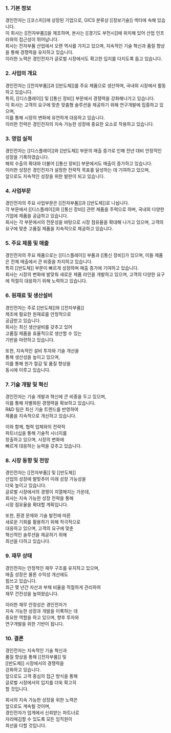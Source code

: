 ### 1. 기본 정보  
경인전자는 [[코스피]]에 상장된 기업으로, GICS 분류상 [[정보기술]] 섹터에 속해 있습니다.  
이 회사는 [[전자부품]]을 제조하며, 본사는 [[경기도 부천시]]에 위치해 있어 산업 인프라와의 접근성이 뛰어납니다.  
회사는 전자부품 산업에서 오랜 역사를 가지고 있으며, 지속적인 기술 혁신과 품질 향상을 통해 경쟁력을 유지하고 있습니다.  
이러한 노력은 경인전자가 글로벌 시장에서도 확고한 입지를 다지도록 돕고 있습니다.  

### 2. 사업의 개요  
경인전자는 [[전자부품]]과 [[반도체]]를 주요 제품으로 생산하며, 국내외 시장에서 활동하고 있습니다.  
특히, [[디스플레이]] 및 [[통신 장비]] 부문에서 경쟁력을 강화해나가고 있습니다.  
이 회사는 고객의 요구에 맞춘 맞춤형 솔루션을 제공하기 위해 연구개발에 집중하고 있으며,  
이를 통해 시장의 변화에 유연하게 대응하고 있습니다.  
이러한 전략은 경인전자의 지속 가능한 성장에 중요한 요소로 작용하고 있습니다.  

### 3. 영업 실적  
경인전자는 [[디스플레이]]와 [[반도체]] 부문의 매출 증가로 인해 전년 대비 안정적인 성장을 기록하였습니다.  
해외 수출의 확대와 더불어 [[통신 장비]] 부문에서도 매출이 증가하고 있습니다.  
이러한 성장은 경인전자가 설정한 전략적 목표를 달성하는 데 기여하고 있으며,  
앞으로도 지속적인 성장을 위한 발판이 되고 있습니다.  

### 4. 사업부문  
경인전자의 주요 사업부문은 [[전자부품]]과 [[반도체]]로 나뉩니다.  
각 부문에서 [[디스플레이]]와 [[통신 장비]] 관련 제품을 주력으로 하며, 국내외 다양한 기업에 제품을 공급하고 있습니다.  
회사는 각 부문에서의 전문성을 바탕으로 시장 점유율을 확대해 나가고 있으며, 고객의 요구에 맞춘 고품질 제품을 지속적으로 제공하고 있습니다.  

### 5. 주요 제품 및 매출  
경인전자의 주요 제품으로는 [[디스플레이]] 부품과 [[통신 장비]]가 있으며, 이들 제품은 전체 매출에서 큰 비중을 차지하고 있습니다.  
특히 [[반도체]] 부문이 빠르게 성장하며 매출 증가에 기여하고 있습니다.  
회사는 시장의 변화에 발맞춰 새로운 제품 라인을 개발하고 있으며, 고객의 다양한 요구에 적절히 대응하기 위해 노력하고 있습니다.  

### 6. 원재료 및 생산설비  
경인전자는 주로 [[반도체]]와 [[전자부품]]  
제조에 필요한 원재료를 안정적으로  
공급받고 있습니다.  
회사는 최신 생산설비를 갖추고 있어  
고품질 제품을 효율적으로 생산할 수 있는  
기반을 마련하고 있습니다.  

또한, 지속적인 설비 투자와 기술 개선을  
통해 생산성을 높이고 있으며,  
이를 통해 원가 절감 및 품질 향상을  
동시에 이루고 있습니다.  

### 7. 기술 개발 및 혁신  
경인전자는 기술 개발과 혁신에 큰 비중을 두고 있으며,  
이를 통해 차별화된 경쟁력을 확보하고 있습니다.  
R&D 팀은 최신 기술 트렌드를 반영하여  
제품을 지속적으로 개선하고 있습니다.  

이와 함께, 협력 업체와의 전략적  
파트너십을 통해 기술적 시너지를  
창출하고 있으며, 시장의 변화에  
빠르게 대응하는 능력을 갖추고 있습니다.  

### 8. 시장 동향 및 전망  
경인전자는 [[전자부품]] 및 [[반도체]]  
산업의 성장에 발맞추어 미래 성장 가능성을  
더욱 높이고 있습니다.  
글로벌 시장에서의 경쟁이 치열해지는 가운데,  
회사는 지속 가능한 성장 전략을 통해  
시장 점유율을 확대할 계획입니다.  

또한, 환경 문제와 기술 발전에 따른  
새로운 기회를 활용하기 위해 적극적으로  
대응하고 있으며, 고객의 요구에 맞춘  
혁신적인 솔루션을 제공하기 위해  
최선을 다하고 있습니다.  

### 9. 재무 상태  
경인전자는 안정적인 재무 구조를 유지하고 있으며,  
매출 성장은 물론 수익성 개선에도  
힘쓰고 있습니다.  
최근 몇 년간 자산과 부채 비율을 적절하게 관리하여  
재무 건전성을 높여왔습니다.  

이러한 재무 안정성은 경인전자가  
지속 가능한 성장과 개발을 이룩하는 데  
중요한 역할을 하고 있으며, 향후 투자와  
연구개발을 위한 기반이 됩니다.  

### 10. 결론  
경인전자는 지속적인 기술 혁신과  
품질 향상을 통해 [[전자부품]] 및  
[[반도체]] 시장에서의 경쟁력을  
강화하고 있습니다.  
앞으로도 고객 중심의 접근 방식을 통해  
글로벌 시장에서의 입지를 더욱 확고히  
할 것입니다.  

회사의 지속 가능한 성장을 위한 노력은  
앞으로도 계속될 것이며,  
경인전자가 업계에서 신뢰받는 파트너로  
자리매김할 수 있도록 모든 임직원이  
최선을 다할 것입니다.

